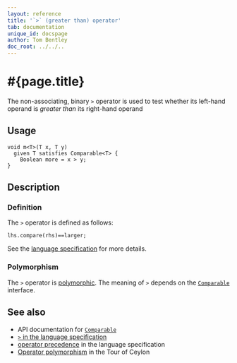 ```yaml
---
layout: reference
title: '`>` (greater than) operator'
tab: documentation
unique_id: docspage
author: Tom Bentley
doc_root: ../../..
---
```


# #{page.title}

The non-associating, binary `>` operator is used to test whether its left-hand 
operand is *greater than* its right-hand operand

## Usage 

    void m<T>(T x, T y) 
      given T satisfies Comparable<T> {
        Boolean more = x > y;
    }

## Description

### Definition

The `>` operator is defined as follows:

<!-- check:none -->
    lhs.compare(rhs)==larger;

See the [language specification](#{site.urls.spec_current}#equalitycomparison) for more details.

### Polymorphism

The `>` operator is [polymorphic](#{page.doc_root}/reference/operator/operator-polymorphism). 
The meaning of `>` depends on the 
[`Comparable`](#{site.urls.apidoc_current}/Comparable.type.html) interface.

## See also

* API documentation for [`Comparable`](#{site.urls.apidoc_current}/Comparable.type.html)
* [`>` in the language specification](#{site.urls.spec_current}#equalitycomparison)
* [operator precedence](#{site.urls.spec_current}#operatorprecedence) in the 
  language specification
* [Operator polymorphism](#{page.doc_root}/tour/language-module/#operator_polymorphism) 
  in the Tour of Ceylon

